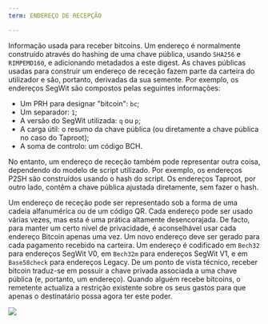 ```yaml
---
term: ENDEREÇO DE RECEPÇÃO

---
```

Informação usada para receber bitcoins. Um endereço é normalmente construído através do hashing de uma chave pública, usando `SHA256` e `RIMPEMD160`, e adicionando metadados a este digest. As chaves públicas usadas para construir um endereço de receção fazem parte da carteira do utilizador e são, portanto, derivadas da sua semente. Por exemplo, os endereços SegWit são compostos pelas seguintes informações:


- Um PRH para designar "bitcoin": `bc`;
- Um separador: `1`;
- A versão do SegWit utilizada: `q` ou `p`;
- A carga útil: o resumo da chave pública (ou diretamente a chave pública no caso do Taproot);
- A soma de controlo: um código BCH.

No entanto, um endereço de receção também pode representar outra coisa, dependendo do modelo de script utilizado. Por exemplo, os endereços P2SH são construídos usando o hash do script. Os endereços Taproot, por outro lado, contêm a chave pública ajustada diretamente, sem fazer o hash.

Um endereço de receção pode ser representado sob a forma de uma cadeia alfanumérica ou de um código QR. Cada endereço pode ser usado várias vezes, mas esta é uma prática altamente desencorajada. De facto, para manter um certo nível de privacidade, é aconselhável usar cada endereço Bitcoin apenas uma vez. Um novo endereço deve ser gerado para cada pagamento recebido na carteira. Um endereço é codificado em `Bech32` para endereços SegWit V0, em `Bech32m` para endereços SegWit V1, e em `Base58check` para endereços Legacy. De um ponto de vista técnico, receber bitcoin traduz-se em possuir a chave privada associada a uma chave pública (e, portanto, um endereço). Quando alguém recebe bitcoins, o remetente actualiza a restrição existente sobre os seus gastos para que apenas o destinatário possa agora ter este poder.

![](../../dictionnaire/assets/23.webp)